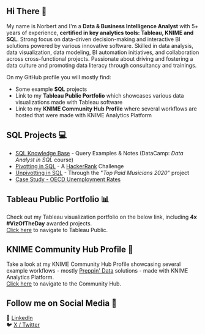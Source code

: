 ## Hi There 👋

My name is Norbert and I'm a **Data & Business Intelligence Analyst** with 5+ years of experience, **certified in key analytics tools: Tableau, KNIME and SQL**. Strong focus on data-driven decision-making and interactive BI solutions powered by various innovative software.
Skilled in data analysis, data visualization, data modeling, BI automation initiatives, and collaboration across cross-functional projects. Passionate about driving and fostering a data culture and promoting data literacy through consultancy and trainings. 

On my GitHub profile you will mostly find:
 - Some example **SQL** projects
 - Link to my **Tableau Public Portfolio** which showcases various data visualizations made with Tableau software
 - Link to my **KNIME Community Hub Profile** where several workflows are hosted that were made with KNIME Analytics Platform

## SQL Projects :computer:
- [SQL Knowledge Base](https://github.com/nborbas/sql_knowledge_base) - Query Examples & Notes (DataCamp: _Data Analyst in SQL_ course)
- [Pivotting in SQL](https://github.com/nborbas/SQL_Pivoting_Practice_HackerRank) - A [HackerRank](https://www.hackerrank.com/domains/sql) Challenge
- [Unpivotting in SQL](https://github.com/nborbas/SQL_Top_Paid_Musicians_2020) - Through the "_Top Paid Musicians 2020_" project
- [Case Study - OECD Unemployment Rates](https://github.com/nborbas/SQL_OECD_Unemployment_Rates)

## **Tableau Public Portfolio 📊**

Check out my Tableau visualization portfolio on the below link, including **4x #VizOfTheDay** awarded projects.  
[Click here](https://public.tableau.com/app/profile/norbert.borb.s) to navigate to Tableau Public.

## **KNIME Community Hub Profile :star2:**

Take a look at my KNIME Community Hub Profile showcasing several example workflows - mostly [Preppin' Data](https://preppindata.blogspot.com/) solutions - made with KNIME Analytics Platform.  
[Click here](https://hub.knime.com/nborbas/spaces/Public/~lHfmJeMVq4t35X1p/) to navigate to the Community Hub.

## **Follow me on Social Media :iphone:**  
📧 [LinkedIn](https://www.linkedin.com/in/norbert-borbas/)  
🐦 [X / Twitter](https://twitter.com/norbert_borbas)
